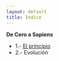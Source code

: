 ```yaml
---
layout: default
title: Indice
---
```


**De Cero a Sapiens**

*  1.- [El principio](01_el_principio.md)
*  2.- Evolución
